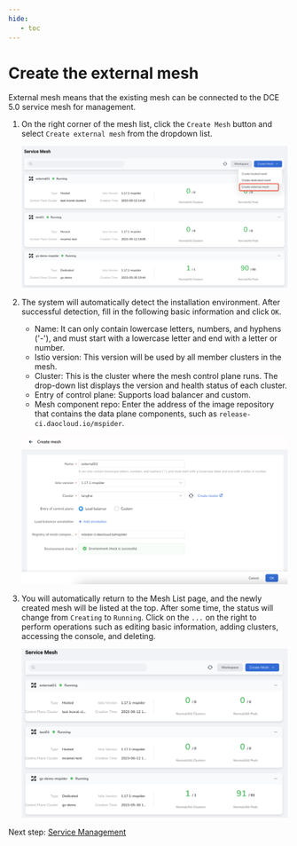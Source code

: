 ```yaml
---
hide:
   - toc
---
```


# Create the external mesh

External mesh means that the existing mesh can be connected to the DCE 5.0 service mesh for management.

1. On the right corner of the mesh list, click the `Create Mesh` button and select `Create external mesh` from the dropdown list.

    ![Create External Mesh](../../images/external01.png)

2. The system will automatically detect the installation environment. After successful detection, fill in the following basic information and click `OK`.

    - Name: It can only contain lowercase letters, numbers, and hyphens ('-'), and must start with a lowercase letter and end with a letter or number.
    - Istio version: This version will be used by all member clusters in the mesh.
    - Cluster: This is the cluster where the mesh control plane runs. The drop-down list displays the version and health status of each cluster.
    - Entry of control plane: Supports load balancer and custom.
    - Mesh component repo: Enter the address of the image repository that contains the data plane components, such as `release-ci.daocloud.io/mspider`.

    ![Basic Information](../../images/external02.png)

3. You will automatically return to the Mesh List page, and the newly created mesh will be listed at the top. After some time, the status will change from `Creating` to `Running`. Click on the `...` on the right to perform operations such as editing basic information, adding clusters, accessing the console, and deleting.

    ![Mesh List](../../images/external03.png)

Next step: [Service Management](../service-list/README.md)